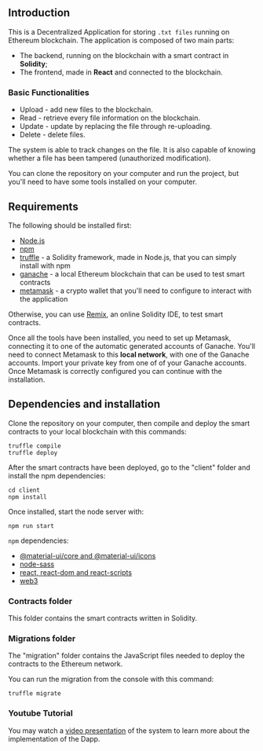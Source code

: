 ## Introduction

This is a Decentralized Application for storing ```.txt files``` running on Ethereum blockchain.
The application is composed of two main parts:
- The backend, running on the blockchain with a smart contract in __Solidity__;
- The frontend, made in __React__ and connected to the blockchain.

### Basic Functionalities

* Upload - add new files to the blockchain. 
* Read - retrieve every file information on the blockchain.
* Update - update by replacing the file through re-uploading.
* Delete - delete files.

The system is able to track changes on the file. It is also capable of knowing whether a file has been tampered (unauthorized modification). 

You can clone the repository on your computer and run the project, but you'll need to have some tools installed on your computer.

## Requirements

The following should be installed first:
- [Node.js](https://nodejs.org/en/)
- [npm](https://www.npmjs.com/)
- [truffle](https://www.trufflesuite.com/) - a Solidity framework, made in Node.js, that you can simply install with npm
- [ganache](https://www.trufflesuite.com/ganache) - a local Ethereum blockchain that can be used to test smart contracts
- [metamask](https://metamask.io/) - a crypto wallet that you'll need to configure to interact with the application

Otherwise, you can use [Remix](https://remix.ethereum.org/), an online Solidity IDE, to test smart contracts.

Once all the tools have been installed, you need to set up Metamask, connecting it to one of the automatic generated accounts of Ganache. You'll need to connect Metamask to this __local network__, with one of the Ganache accounts. Import your private key from one of of your Ganache accounts. Once Metamask is correctly configured you can continue with the installation.

## Dependencies and installation

Clone the repository on your computer, then compile and deploy the smart contracts to your local blockchain with this commands:
```
truffle compile
truffle deploy
```

After the smart contracts have been deployed, go to the "client" folder and install the npm dependencies:

```
cd client
npm install
```

Once installed, start the node server with:

```
npm run start
```

```npm``` dependencies:
- [@material-ui/core and @material-ui/icons](https://material-ui.com/)
- [node-sass](https://www.npmjs.com/package/node-sass)
- [react, react-dom and react-scripts](https://reactjs.org/)
- [web3](https://web3js.readthedocs.io/en/v1.3.4/)

### Contracts folder

This folder contains the smart contracts written in Solidity.

### Migrations folder

The "migration" folder contains the JavaScript files needed to deploy the contracts to the Ethereum network.

You can run the migration from the console with this command:

```
truffle migrate
```

### Youtube Tutorial

You may watch a [video presentation](https://www.youtube.com/watch?v=sv4zor4wPXc&feature=youtu.be) of the system to learn more about the implementation of the Dapp.
